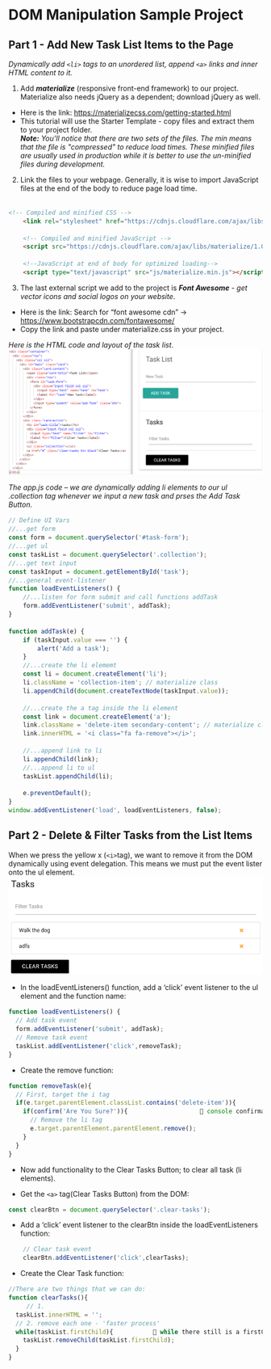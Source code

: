 # DOM Manipulation Sample Project

## Part 1 - Add New Task List Items to the Page
*Dynamically add ```<li>``` tags to an unordered list, append ```<a>``` links and inner HTML content to it.*  

1. Add ***materialize*** (responsive front-end framework) to our project. Materialize also needs jQuery as a dependent; download jQuery as well.
  - Here is the link: https://materializecss.com/getting-started.html
  - This tutorial will use the Starter Template - copy files and extract them to your project folder.  
  ***Note:** You'll notice that there are two sets of the files. The min means that the file is "compressed" to reduce load times. These minified files are usually used in production while it is better to use the un-minified files during development.*  

2. Link the files to your webpage. Generally, it is wise to import JavaScript files at the end of the body to reduce page load time. 

```HTML

<!-- Compiled and minified CSS -->
    <link rel="stylesheet" href="https://cdnjs.cloudflare.com/ajax/libs/materialize/1.0.0/css/materialize.min.css">

    <!-- Compiled and minified JavaScript -->
    <script src="https://cdnjs.cloudflare.com/ajax/libs/materialize/1.0.0/js/materialize.min.js"></script>

    <!--JavaScript at end of body for optimized loading-->
    <script type="text/javascript" src="js/materialize.min.js"></script>

```

3. The last external script we add to the project is ***Font Awesome*** - *get vector icons and social logos on your website*.
- Here is the link: Search for “font awesome cdn” -> https://www.bootstrapcdn.com/fontawesome/
- Copy the link and paste under materialize.css in your project.  

*Here is the HTML code and layout of the task list*.  
![Task list image](./images/domProjectImg.png)

*The app.js code – we are dynamically adding li elements to our ul .collection tag whenever we input a new task and prses the Add Task Button.*
```JavaScript
// Define UI Vars
//...get form
const form = document.querySelector('#task-form');
//...get ul 
const taskList = document.querySelector('.collection');
//...get text input
const taskInput = document.getElementById('task');
//...general event-listener
function loadEventListeners() {
    //...listen for form submit and call functions addTask
    form.addEventListener('submit', addTask);
}

function addTask(e) {
    if (taskInput.value === '') {
        alert('Add a task');
    }
    //...create the li elememt
    const li = document.createElement('li');
    li.className = 'collection-item'; // materialize class
    li.appendChild(document.createTextNode(taskInput.value));

    //...create the a tag inside the li element
    const link = document.createElement('a');
    link.className = 'delete-item secondary-content'; // materialize class
    link.innerHTML = '<i class="fa fa-remove"></i>';

    //...append link to li
    li.appendChild(link);
    //...append li to ul
    taskList.appendChild(li);

    e.preventDefault();
}
window.addEventListener('load', loadEventListeners, false);
```
## Part 2 - Delete & Filter Tasks from the List Items
When we press the yellow x (```<i>```tag), we want to remove it from the DOM dynamically using event delegation. This means we must put the event lister onto the ul element. 
![Task list delete image](./images/domProjectImg1.png)

-	In the loadEventListeners() function, add a ‘click’ event listener to the ul element and the function name:
```JavaScript
function loadEventListeners() {
  // Add task event
  form.addEventListener('submit', addTask);
  // Remove task event
  taskList.addEventListener('click',removeTask);
}
```

-	Create the remove function:
```JavaScript
function removeTask(e){
  // First, target the i tag 
  if(e.target.parentElement.classList.contains('delete-item')){
    if(confirm('Are You Sure?')){                     console confirmation
      // Remove the li tag
      e.target.parentElement.parentElement.remove();
    }
  } 
}
```
-	Now add functionality to the Clear Tasks Button; to clear all task (li elements).

-	Get the ```<a>``` tag(Clear Tasks Button) from the DOM:
```JavaScript
const clearBtn = document.querySelector('.clear-tasks');
```
-	Add a ‘click’ event listener to the clearBtn inside the loadEventListeners function:
```JavaScript
 	// Clear task event
 	clearBtn.addEventListener('click',clearTasks);
```
-	Create the Clear Task function:
```JavaScript
//There are two things that we can do:
function clearTasks(){
	 // 1. 
  taskList.innerHTML = '';         
  // 2. remove each one - 'faster process'
  while(taskList.firstChild){            while there still is a firstChild
    taskList.removeChild(taskList.firstChild);
  } 
}
```
